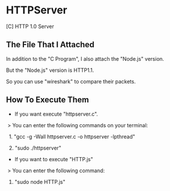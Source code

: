 # HTTPServer
[C] HTTP 1.0 Server


## The File That I Attached
In addition to the "C Program", I also attach the "Node.js" version.

But the "Node.js" version is HTTP1.1.

So you can use "wireshark" to compare their packets.


## How To Execute Them
* If you want execute "httpserver.c".

  > You can enter the following commands on your terminal:

   1. "gcc -g -Wall httpserver.c -o httpserver -lpthread"

   2. "sudo ./httpserver"


* If you want to execute "HTTP.js"

  > You can enter the following command:

   1. "sudo node HTTP.js"
